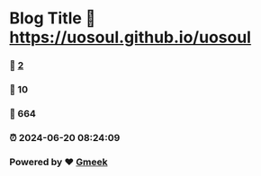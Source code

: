 # Blog Title :link: https://uosoul.github.io/uosoul 
### :page_facing_up: [2](https://uosoul.github.io/uosoul/tag.html) 
### :speech_balloon: 10 
### :hibiscus: 664 
### :alarm_clock: 2024-06-20 08:24:09 
### Powered by :heart: [Gmeek](https://github.com/Meekdai/Gmeek)
